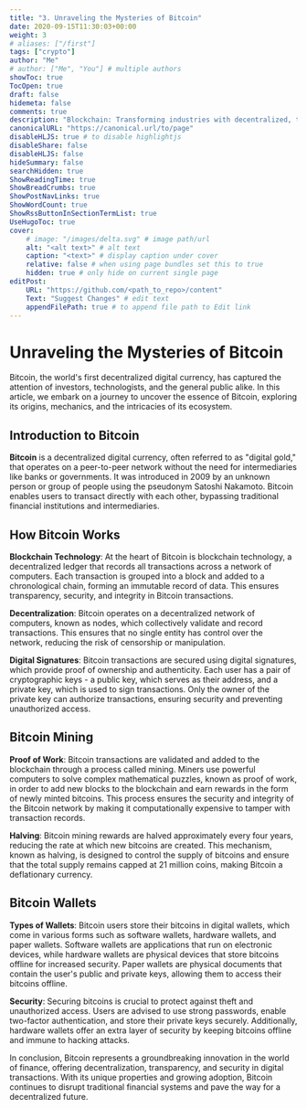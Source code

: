 ```yaml
---
title: "3. Unraveling the Mysteries of Bitcoin"
date: 2020-09-15T11:30:03+00:00
weight: 3
# aliases: ["/first"]
tags: ["crypto"]
author: "Me"
# author: ["Me", "You"] # multiple authors
showToc: true
TocOpen: true
draft: false
hidemeta: false
comments: true
description: "Blockchain: Transforming industries with decentralized, transparent, and secure ledger technology."
canonicalURL: "https://canonical.url/to/page"
disableHLJS: true # to disable highlightjs
disableShare: false
disableHLJS: false
hideSummary: false
searchHidden: true
ShowReadingTime: true
ShowBreadCrumbs: true
ShowPostNavLinks: true
ShowWordCount: true
ShowRssButtonInSectionTermList: true
UseHugoToc: true
cover:
    # image: "/images/delta.svg" # image path/url
    alt: "<alt text>" # alt text
    caption: "<text>" # display caption under cover
    relative: false # when using page bundles set this to true
    hidden: true # only hide on current single page
editPost:
    URL: "https://github.com/<path_to_repo>/content"
    Text: "Suggest Changes" # edit text
    appendFilePath: true # to append file path to Edit link
---
```

# Unraveling the Mysteries of Bitcoin

Bitcoin, the world's first decentralized digital currency, has captured the attention of investors, technologists, and the general public alike. In this article, we embark on a journey to uncover the essence of Bitcoin, exploring its origins, mechanics, and the intricacies of its ecosystem.

## Introduction to Bitcoin

**Bitcoin** is a decentralized digital currency, often referred to as "digital gold," that operates on a peer-to-peer network without the need for intermediaries like banks or governments. It was introduced in 2009 by an unknown person or group of people using the pseudonym Satoshi Nakamoto. Bitcoin enables users to transact directly with each other, bypassing traditional financial institutions and intermediaries.

## How Bitcoin Works

**Blockchain Technology**: At the heart of Bitcoin is blockchain technology, a decentralized ledger that records all transactions across a network of computers. Each transaction is grouped into a block and added to a chronological chain, forming an immutable record of data. This ensures transparency, security, and integrity in Bitcoin transactions.

**Decentralization**: Bitcoin operates on a decentralized network of computers, known as nodes, which collectively validate and record transactions. This ensures that no single entity has control over the network, reducing the risk of censorship or manipulation.

**Digital Signatures**: Bitcoin transactions are secured using digital signatures, which provide proof of ownership and authenticity. Each user has a pair of cryptographic keys - a public key, which serves as their address, and a private key, which is used to sign transactions. Only the owner of the private key can authorize transactions, ensuring security and preventing unauthorized access.

## Bitcoin Mining

**Proof of Work**: Bitcoin transactions are validated and added to the blockchain through a process called mining. Miners use powerful computers to solve complex mathematical puzzles, known as proof of work, in order to add new blocks to the blockchain and earn rewards in the form of newly minted bitcoins. This process ensures the security and integrity of the Bitcoin network by making it computationally expensive to tamper with transaction records.

**Halving**: Bitcoin mining rewards are halved approximately every four years, reducing the rate at which new bitcoins are created. This mechanism, known as halving, is designed to control the supply of bitcoins and ensure that the total supply remains capped at 21 million coins, making Bitcoin a deflationary currency.

## Bitcoin Wallets

**Types of Wallets**: Bitcoin users store their bitcoins in digital wallets, which come in various forms such as software wallets, hardware wallets, and paper wallets. Software wallets are applications that run on electronic devices, while hardware wallets are physical devices that store bitcoins offline for increased security. Paper wallets are physical documents that contain the user's public and private keys, allowing them to access their bitcoins offline.

**Security**: Securing bitcoins is crucial to protect against theft and unauthorized access. Users are advised to use strong passwords, enable two-factor authentication, and store their private keys securely. Additionally, hardware wallets offer an extra layer of security by keeping bitcoins offline and immune to hacking attacks.

In conclusion, Bitcoin represents a groundbreaking innovation in the world of finance, offering decentralization, transparency, and security in digital transactions. With its unique properties and growing adoption, Bitcoin continues to disrupt traditional financial systems and pave the way for a decentralized future.
